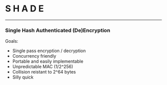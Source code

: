 # S H A D E
---
### Single Hash Authenticated (De)Encryption

Goals:
- Single pass encryption / decryption
- Concurrency friendly 
- Portable and easily implementable
- Unpredictable MAC (1/2^256)
- Collision reistant to 2^64 bytes
- Silly quick
